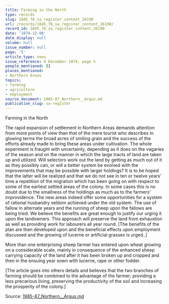 ```yaml
---
title: Farming in the North
type: records
slug: 1845_76_sa_register_content_26190
url: /records/1845_76_sa_register_content_26190/
record_id: 1845_76_sa_register_content_26190
date: '1874-12-08'
date_display: null
volume: null
issue_number: null
page: '5'
article_type: news
issue_reference: 8 December 1874, page 5
people_mentioned: []
places_mentioned:
- Northern Areas
topics:
- farming
- agriculture
- employment
source_document: 1985-87_Northern__Argus.md
publication_slug: sa-register
---
```


Farming in the North

The rapid expansion of settlement in Northern Areas demands attention from more points of view than that of the mere tourist who describes in glowing terms the broad acres of smiling grain and the success of the efforts already made to bring these areas under cultivation.  The whole experiment is fraught with uncertainty, depending as it does on the vagaries of the season and on the manner in which the large tracts of land are taken up and utilized.  Will selectors work out the land by getting as much out of it as they possibly can, or will a better system be evolved with the improvements that may be possible with larger holdings?  It is to be hoped that the latter will be realized and that we do not see in ten or twelve years’ time a repetition of the migration which has been going on with respect to some of the earliest settled areas of the colony.  In some cases this is no doubt due to the smallness of the holdings as much as to the farmers’ improvidence. The new areas indeed offer some opportunities for a system of rational husbandry seldom achieved under the old system.  The use of fallow in alternate years and the running of sheep upon the fallows are being tried. We believe the benefits are great enough to justify our urging it upon the landowners.  This approach will preserve the land from exhaustion as well as providing work for labourers all year round.  [The benefits of the plan are then developed upon and the beneficial effects upon employment discussed and the growing of lucerne or artificial grasses is urged..]

More than one enterprising sheep farmer has entered upon wheat growing on a considerable scale, mainly in consequence of the enhanced sheep carrying capacity of the land after it has been broken up and cropped and then in the ensuing year sown with lucerne, rape or other fodder.

[The article goes into others details and believes that the two branches of farming should be combined to the advantage of the farmer; providing a less precarious living, preserving the productivity of the soil and increasing the prosperity of the colony.]

Source: [1985-87_Northern__Argus.md](/downloads/markdown/1985-87_Northern__Argus.md)
